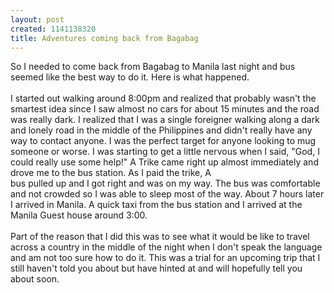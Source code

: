```yaml
--- 
layout: post
created: 1141138320
title: Adventures coming back from Bagabag
---
```

So I needed to come back from Bagabag to Manila last night and bus seemed like the best way to do it.  Here is what happened.<br /><br />I started out walking around 8:00pm and realized that probably wasn't the smartest idea since I saw almost no cars for about 15 minutes and the road was really dark.  I realized that I was a single foreigner walking along a dark and lonely road in the middle of the Philippines and didn't really have any way to contact anyone.  I was the perfect target for anyone looking to mug someone or worse.  I was starting to get a little nervous when I said, "God, I could really use some help!"  A Trike came right up almost immediately and drove me to the bus station.  As I paid the trike, A <br />bus pulled up and I got right and was on my way.  The bus was comfortable and not crowded so I was able to sleep most of the way.  About 7 hours later I arrived in Manila.  A quick taxi from the bus station and I arrived at the Manila Guest house around 3:00.<br /><br />Part of the reason that I did this was to see what it would be like to travel across a country in the middle of the night when I don't speak the language and am not too sure how to do it.  This was a trial for an upcoming trip that I still haven't told you about but have hinted at and will hopefully tell you about soon.
